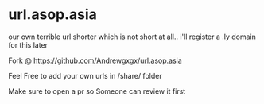 # url.asop.asia
our own terrible url shorter which is not short at all.. i'll register a .ly domain for this later


Fork @ https://github.com/Andrewgxgx/url.asop.asia

Feel Free to add your own urls in /share/ folder

Make sure to open a pr so Someone can review it first
